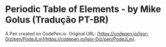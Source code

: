 # Periodic Table of Elements -  by Mike Golus (Tradução PT-BR)

A Pen created on CodePen.io. Original URL: [https://codepen.io/Igor-Diz/pen/PodeJLm](https://codepen.io/Igor-Diz/pen/PodeJLm).

